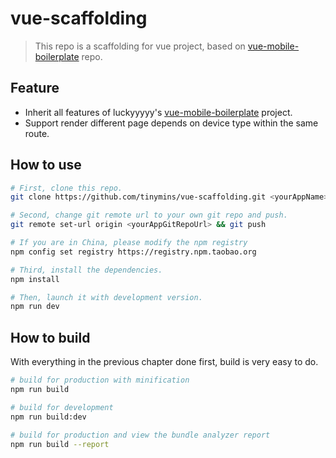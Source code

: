 # vue-scaffolding

> This repo is a scaffolding for vue project, based on [vue-mobile-boilerplate](https://github.com/luckyyyyy/vue-example) repo.

## Feature

  * Inherit all features of luckyyyyy's [vue-mobile-boilerplate](https://github.com/luckyyyyy/vue-example) project.
  * Support render different page depends on device type within the same route.

## How to use

  ```bash
  # First, clone this repo.
  git clone https://github.com/tinymins/vue-scaffolding.git <yourAppName> && cd <yourAppName>

  # Second, change git remote url to your own git repo and push.
  git remote set-url origin <yourAppGitRepoUrl> && git push

  # If you are in China, please modify the npm registry
  npm config set registry https://registry.npm.taobao.org

  # Third, install the dependencies.
  npm install

  # Then, launch it with development version.
  npm run dev
  ```

## How to build

  With everything in the previous chapter done first, build is very easy to do.

  ``` bash
  # build for production with minification
  npm run build

  # build for development
  npm run build:dev

  # build for production and view the bundle analyzer report
  npm run build --report
  ```
